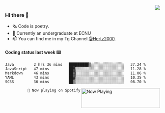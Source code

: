 <img  align="right" src="https://github-readme-stats.vercel.app/api?username=BillChen2K&show_icons=true&count_private=true&hide_title=true">

### Hi there 👋

- 🗞 Code is poetry.
- 🌱 Currently an undergraduate at ECNU
- 📫 You can find me in my Tg Channel [@Hertz2000](https://t.me/Hertz2000).

#### Coding status last week ⌨️

<!--START_SECTION:waka-->
```text
Java         2 hrs 36 mins   █████████▒░░░░░░░░░░░░░░░   37.24 % 
JavaScript   47 mins         ██▓░░░░░░░░░░░░░░░░░░░░░░   11.28 % 
Markdown     46 mins         ██▓░░░░░░░░░░░░░░░░░░░░░░   11.06 % 
YAML         43 mins         ██▓░░░░░░░░░░░░░░░░░░░░░░   10.35 % 
SCSS         36 mins         ██▒░░░░░░░░░░░░░░░░░░░░░░   08.70 % 
```
<!--END_SECTION:waka-->


<div>
<a href="https://spotify-now-playing.billchen2k.vercel.app/now-playing?open">
   <img align="right" src="https://spotify-now-playing.billchen2k.vercel.app/now-playing" width="256" height="64" alt="Now Playing">
</a>
</div>

<div>
<p align="right"><code>🎵 Now playing on Spotify</code></p>
</div>

<!--
**BillChen2K/BillChen2K** is a ✨ _special_ ✨ repository because its `README.md` (this file) appears on your GitHub profile.

Here are some ideas to get you started:

- 🔭 I’m currently working on ...
- 🌱 I’m currently learning ...
- 👯 I’m looking to collaborate on ...
- 🤔 I’m looking for help with ...
- 💬 Ask me about ...
- 📫 How to reach me: ...
- 😄 Pronouns: ...
- ⚡ Fun fact: ...
-->
